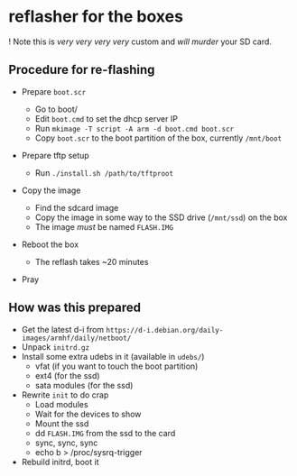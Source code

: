 # reflasher for the boxes

! Note this is *very very very very* custom and *will murder* your SD card.


## Procedure for re-flashing

* Prepare `boot.scr`
	* Go to boot/
	* Edit `boot.cmd` to set the dhcp server IP
	* Run `mkimage -T script -A arm -d boot.cmd boot.scr`
	* Copy `boot.scr` to the boot partition of the box, currently `/mnt/boot`

* Prepare tftp setup
	* Run `./install.sh /path/to/tftproot`

* Copy the image
	* Find the sdcard image
	* Copy the image in some way to the SSD drive (`/mnt/ssd`) on the box
	* The image *must* be named `FLASH.IMG`

* Reboot the box
	* The reflash takes ~20 minutes

* Pray

## How was this prepared

* Get the latest d-i from `https://d-i.debian.org/daily-images/armhf/daily/netboot/`
* Unpack `initrd.gz`
* Install some extra udebs in it (available in `udebs/`)
	* vfat (if you want to touch the boot partition)
	* ext4 (for the ssd)
	* sata modules (for the ssd)
* Rewrite `init` to do crap
	* Load modules
	* Wait for the devices to show
	* Mount the ssd
	* dd `FLASH.IMG` from the ssd to the card
	* sync, sync, sync
	* echo b > /proc/sysrq-trigger
* Rebuild initrd, boot it
